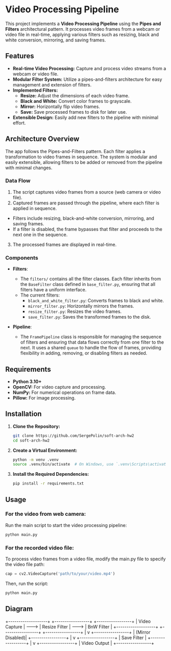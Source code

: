 # Video Processing Pipeline

This project implements a **Video Processing Pipeline** using the **Pipes and Filters** architectural pattern. It processes video frames from a webcam or video file in real-time, applying various filters such as resizing, black and white conversion, mirroring, and saving frames.

## Features

- **Real-time Video Processing:** Capture and process video streams from a webcam or video file.
- **Modular Filter System:** Utilize a pipes-and-filters architecture for easy management and extension of filters.
- **Implemented Filters:**
  - **Resize:** Adjust the dimensions of each video frame.
  - **Black and White:** Convert color frames to grayscale.
  - **Mirror:** Horizontally flip video frames.
  - **Save:** Save processed frames to disk for later use.
- **Extensible Design:** Easily add new filters to the pipeline with minimal effort.

## Architecture Overview

The app follows the Pipes-and-Filters pattern. Each filter applies a transformation to video frames in sequence. The system is modular and easily extensible, allowing filters to be added or removed from the pipeline with minimal changes.

### Data Flow 

1. The script captures video frames from a source (web camera or video file).
2. Captured frames are passed through the pipeline, where each filter is applied in sequence.
  - Filters include resizing, black-and-white conversion, mirroring, and saving frames.
  - If a filter is disabled, the frame bypasses that filter and proceeds to the next one in the sequence.
3. The processed frames are displayed in real-time.

### Components

- **Filters**: 
  - The `filters/` contains all the filter classes. Each filter inherits from the `BaseFilter` class defined in `base_filter.py`, ensuring that all filters have a uniform interface.
  - The current filters:
    - `black_and_white_filter.py`: Converts frames to black and white.
    - `mirror_filter.py`: Horizontally mirrors the frames.
    - `resize_filter.py`: Resizes the video frames.
    - `save_filter.py`: Saves the transformed frames to the disk.

- **Pipeline**: 
  - The `FramePipeline` class is responsible for managing the sequence of filters and ensuring that data flows correctly from one filter to the next. It uses a shared `queue` to handle the flow of frames, providing flexibility in adding, removing, or disabling filters as needed.

## Requirements

- **Python 3.10+**
- **OpenCV:** For video capture and processing.
- **NumPy:** For numerical operations on frame data.
- **Pillow:** For image processing.

## Installation

1. **Clone the Repository:**

   ```bash
   git clone https://github.com/SergePolin/soft-arch-hw2
   cd soft-arch-hw2
   ```

2. **Create a Virtual Environment:**

   ```bash
   python -m venv .venv
   source .venv/bin/activate  # On Windows, use `.venv\Scripts\activate`
   ```

3. **Install the Required Dependencies:**

   ```bash
   pip install -r requirements.txt
   ```

## Usage

### For the video from web camera:

Run the main script to start the video processing pipeline:

```bash
python main.py
```

### For the recorded video file:

To process video frames from a video file, modify the main.py file to specify the video file path:

```python
cap = cv2.VideoCapture('path/to/your/video.mp4') 
```
Then, run the script:

```bash
python main.py
```


## Diagram

+-------------------+        +-----------------+        +-----------------+
| Video Capture     |  --->  | Resize Filter   |  --->  | BnW Filter      |
+-------------------+        +-----------------+        +-----------------+
                                                                    |
                                                                    v
                                                           +-----------------+
                                                           | (Mirror Disabled)|
                                                           +-----------------+
                                                                    |
                                                                    v
                                                           +-----------------+
                                                           | Save Filter     |
                                                           +-----------------+
                                                                    |
                                                                    v
                                                           +-----------------+
                                                           | Video Output    |
                                                           +-----------------+

